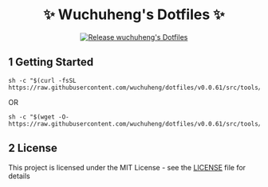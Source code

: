<h1 align="center"> ✨ Wuchuheng's Dotfiles ✨</h1>

<p align="center">
    <a href="https://github.com/wuchuheng/dotfiles/actions/workflows/release.yaml">
        <img alt="Release wuchuheng's Dotfiles" src="https://github.com/wuchuheng/dotfiles/actions/workflows/test.yaml/badge.svg"/>
    </a>
</p>

## 1 Getting Started

```bashpro shell script
sh -c "$(curl -fsSL https://raw.githubusercontent.com/wuchuheng/dotfiles/v0.0.61/src/tools/install.sh)"
```

OR

```bashpro shell script
sh -c "$(wget -O- https://raw.githubusercontent.com/wuchuheng/dotfiles/v0.0.61/src/tools/install.sh)"
```

## 2 License

This project is licensed under the MIT License - see the [LICENSE](LICENSE) file for details
